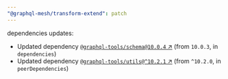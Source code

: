 ```yaml
---
"@graphql-mesh/transform-extend": patch
---
```

dependencies updates:
  - Updated dependency [`@graphql-tools/schema@10.0.4` ↗︎](https://www.npmjs.com/package/@graphql-tools/schema/v/10.0.4) (from `10.0.3`, in `dependencies`)
  - Updated dependency [`@graphql-tools/utils@^10.2.1` ↗︎](https://www.npmjs.com/package/@graphql-tools/utils/v/10.2.1) (from `^10.2.0`, in `peerDependencies`)
